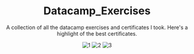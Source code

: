 <div align="center">

# Datacamp_Exercises
A collection of all the datacamp exercises and certificates I took.
Here's a highlight of the best certificates.

![1](https://user-images.githubusercontent.com/119680854/225897745-377ccdd5-7371-4de0-b4b0-a40dee7f45ab.png)
![2](https://user-images.githubusercontent.com/119680854/225897751-bab66fdc-a1fd-4040-9f58-fbf7a408180e.png)
![3](https://user-images.githubusercontent.com/119680854/225897752-ba14182a-230f-469a-8e3a-b11b4f63852a.png)
